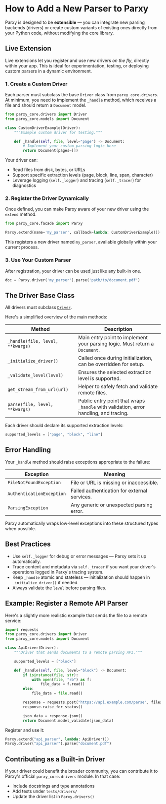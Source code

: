 # How to Add a New Parser to Parxy

Parxy is designed to be **extensible** — you can integrate new parsing backends (drivers) or create custom variants of existing ones directly from your Python code, without modifying the core library.


## Live Extension

Live extensions let you register and use new drivers *on the fly*, directly within your app.
This is ideal for experimentation, testing, or deploying custom parsers in a dynamic environment.

### 1. Create a Custom Driver

Each parser must subclass the base `Driver` class from `parxy_core.drivers`.
At minimum, you need to implement the `_handle` method, which receives a file and should return a `Document` model.

```python
from parxy_core.drivers import Driver
from parxy_core.models import Document

class CustomDriverExample(Driver):
    """Example custom driver for testing."""

    def _handle(self, file, level="page") -> Document:
        # Implement your custom parsing logic here
        return Document(pages=[])
```

Your driver can:

* Read files from disk, bytes, or URLs
* Support specific extraction levels (page, block, line, span, character)
* Leverage logging (`self._logger`) and tracing (`self._tracer`) for diagnostics


### 2. Register the Driver Dynamically

Once defined, you can make Parxy aware of your new driver using the `extend` method.

```python
from parxy_core.facade import Parxy

Parxy.extend(name='my_parser', callback=lambda: CustomDriverExample())
```

This registers a new driver named `my_parser`, available globally within your current process.


### 3. Use Your Custom Parser

After registration, your driver can be used just like any built-in one.

```python
doc = Parxy.driver('my_parser').parse('path/to/document.pdf')
```


## The Driver Base Class

All drivers must subclass [`Driver`](../../src/parxy_core/drivers/abstract_driver.py).

Here's a simplified overview of the main methods:

| Method                           | Description                                                                           |
|----------------------------------|---------------------------------------------------------------------------------------|
| `_handle(file, level, **kwargs)` | Main entry point to implement your parsing logic. Must return a `Document`.           |
| `_initialize_driver()`           | Called once during initialization, can be overridden for setup.                       |
| `_validate_level(level)`         | Ensures the selected extraction level is supported.                                   |
| `get_stream_from_url(url)`       | Helper to safely fetch and validate remote files.                                     |
| `parse(file, level, **kwargs)`   | Public entry point that wraps `_handle` with validation, error handling, and tracing. |

Each driver should declare its supported extraction levels:

```python
supported_levels = ["page", "block", "line"]
```


## Error Handling

Your `_handle` method should raise exceptions appropriate to the failure:

| Exception                 | Meaning                                      |
|---------------------------|----------------------------------------------|
| `FileNotFoundException`   | File or URL is missing or inaccessible.      |
| `AuthenticationException` | Failed authentication for external services. |
| `ParsingException`        | Any generic or unexpected parsing error.     |

Parxy automatically wraps low-level exceptions into these structured types when possible.


## Best Practices

* Use `self._logger` for debug or error messages — Parxy sets it up automatically.
* Trace content and metadata via `self._tracer` if you want your driver's operations logged in Parxy's tracing system.
* Keep `_handle` atomic and stateless — initialization should happen in `_initialize_driver()` if needed.
* Always validate the `level` before parsing files.


## Example: Register a Remote API Parser

Here's a slightly more realistic example that sends the file to a remote service:

```python
import requests
from parxy_core.drivers import Driver
from parxy_core.models import Document

class ApiDriver(Driver):
    """Driver that sends documents to a remote parsing API."""

    supported_levels = ["block"]

    def _handle(self, file, level="block") -> Document:
        if isinstance(file, str):
            with open(file, "rb") as f:
                file_data = f.read()
        else:
            file_data = file.read()

        response = requests.post("https://api.example.com/parse", files={"file": file_data})
        response.raise_for_status()

        json_data = response.json()
        return Document.model_validate(json_data)
```

Register and use it:

```python
Parxy.extend("api_parser", lambda: ApiDriver())
Parxy.driver("api_parser").parse("document.pdf")
```


## Contributing as a Built-in Driver

If your driver could benefit the broader community, you can contribute it to Parxy's official `parxy_core.drivers` module.
In that case:

* Include docstrings and type annotations
* Add tests under `tests/drivers/`
* Update the driver list in `Parxy.drivers()`
